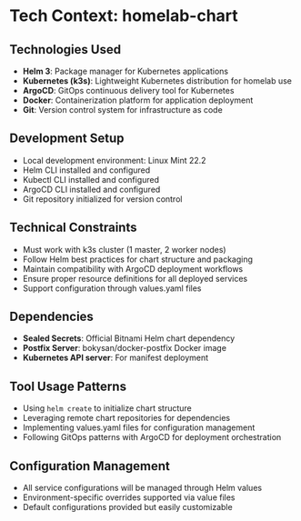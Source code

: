 # Tech Context: homelab-chart

## Technologies Used
- **Helm 3**: Package manager for Kubernetes applications
- **Kubernetes (k3s)**: Lightweight Kubernetes distribution for homelab use
- **ArgoCD**: GitOps continuous delivery tool for Kubernetes
- **Docker**: Containerization platform for application deployment
- **Git**: Version control system for infrastructure as code

## Development Setup
- Local development environment: Linux Mint 22.2
- Helm CLI installed and configured
- Kubectl CLI installed and configured
- ArgoCD CLI installed and configured
- Git repository initialized for version control

## Technical Constraints
- Must work with k3s cluster (1 master, 2 worker nodes)
- Follow Helm best practices for chart structure and packaging
- Maintain compatibility with ArgoCD deployment workflows
- Ensure proper resource definitions for all deployed services
- Support configuration through values.yaml files

## Dependencies
- **Sealed Secrets**: Official Bitnami Helm chart dependency
- **Postfix Server**: bokysan/docker-postfix Docker image
- **Kubernetes API server**: For manifest deployment

## Tool Usage Patterns
- Using `helm create` to initialize chart structure
- Leveraging remote chart repositories for dependencies
- Implementing values.yaml files for configuration management
- Following GitOps patterns with ArgoCD for deployment orchestration

## Configuration Management
- All service configurations will be managed through Helm values
- Environment-specific overrides supported via value files
- Default configurations provided but easily customizable
